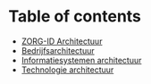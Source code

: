# Table of contents

* [ZORG-ID Architectuur](README.md)
* [Bedrijfsarchitectuur](bedrijfsarchitectuur.md)
* [Informatiesystemen architectuur](informatiesystemen-architectuur.md)
* [Technologie architectuur](technologie-architectuur.md)
